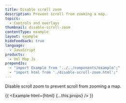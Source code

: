 ```yaml
---
title: Disable scroll zoom
description: Prevent scroll from zooming a map.
topics:
  - Controls and overlays
thumbnail: disable-scroll-zoom
contentType: example
layout: example
hideFeedback: true
language:
  - JavaScript
products:
  - Unl Map Js
prependJs:
  - "import Example from '../../components/example';"
  - "import html from './disable-scroll-zoom.html';"
---
```


Disable scroll zoom to prevent scroll from zooming a map.

{{ <Example html={html} {...this.props} /> }}
